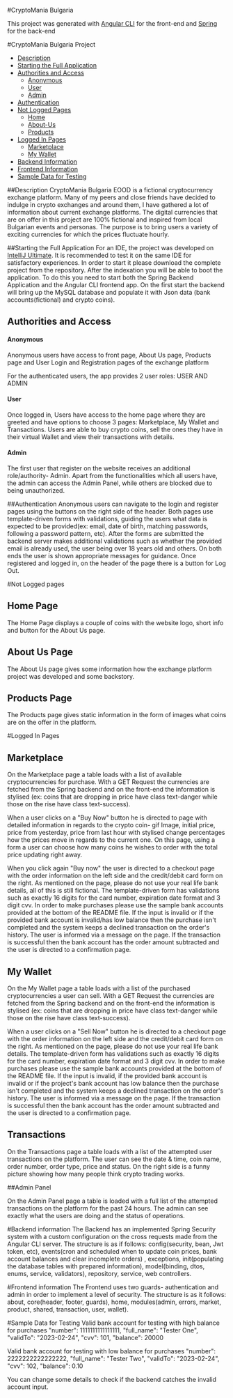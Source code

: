 #CryptoMania Bulgaria

This project was generated with [Angular CLI](https://github.com/angular/angular-cli) for the front-end
and [Spring](https://spring.io/) for the back-end

#CryptoMania Bulgaria Project

- [Description](#description)
- [Starting the Full Application](#starting-the-full-application)
- [Authorities and Access](#authorities-and-access)
    - [Anonymous](#anonymous)
    - [User](#user)
    - [Admin](#admin)
- [Authentication](#authentication)
- [Not Logged Pages](#not-logged-pages)
  - [Home](#home)
  - [About-Us](#about-us)
  - [Products](#products)
- [Logged In Pages](#logged-in-pages)
  - [Marketplace](#marketplace)
  - [My Wallet](#my-wallet)
- [Backend Information](#backend-information)
- [Frontend Information](#frontend-information)
- [Sample Data for Testing](#sample-data-for-testing)

##Description
CryptoMania Bulgaria EOOD is a fictional cryptocurrency exchange platform. 
Many of my peers and close friends
have decided to indulge in crypto exchanges and around them, I have gathered a lot of information about current exchange platforms.
The digital currencies that are on offer in this project are 100% fictional and inspired from local Bulgarian events and personas. 
The purpose is to bring users a variety of exciting currencies for which the prices fluctuate hourly.

##Starting the Full Application
For an IDE, the project was developed on [IntelliJ Ultimate](https://www.jetbrains.com/help/idea/2021.2/discover-intellij-idea.html).
It is recommended to test it on the same IDE for satisfactory experiences. 
In order to start it please download the complete project from the repository. After the indexation you will be able to
boot the application. To do this you need to start both the Spring Backend Application and the Angular CLI frontend app.
On the first start the backend will bring up the MySQL database and populate it with Json data (bank accounts(fictional)
and crypto coins).

## Authorities and Access

#### Anonymous
Anonymous users have access to front page, About Us page, Products page and User Login and Registration pages
of the exchange platform

For the authenticated users, the app provides 2 user roles:
USER AND ADMIN

#### User
Once logged in, Users have access to the home page where they are greeted and have options to choose 3 pages:
Marketplace, My Wallet and Transactions. Users are able to buy crypto coins, sell the ones they have in their virtual Wallet
and view their transactions with details.

#### Admin
The first user that register on the website receives an additional role/authority- Admin. Apart from the functionalities which all
users have, the admin can access the Admin Panel, while others are blocked due to being unauthorized.

##Authentication
Anonymous users can navigate to the login and register pages using the buttons on the right side of the header.
Both pages use template-driven forms with validations, guiding the users what data is expected to be provided(ex:
email, date of birth, matching passwords, following a password pattern, etc). 
After the forms are submitted the backend server makes additional validations
such as whether the provided email is already used, the user being over 18 years old and others. On both ends the user
is shown appropriate messages for guidance. Once registered and logged in,
on the header of the page there is a button for Log Out.

#Not Logged pages
## Home Page
The Home Page displays a couple of coins with the website logo, short info and button for the About Us page.

## About Us Page
The About Us page gives some information how the exchange platform project was developed and some backstory.

## Products Page
The Products page gives static information in the form of images what coins are on the offer in the platform.

#Logged In Pages

## Marketplace

On the Marketplace page a table loads with a list of available cryptocurrencies for purchase. With a GET Request
the currencies are fetched from the Spring backend and on the front-end the information is stylised 
(ex: coins that are dropping in price have class text-danger while those on the rise have class text-success).

When a user clicks on a "Buy Now" button he is directed to page with detailed information 
in regards to the crypto coin- gif Image, initial price, price from yesterday, price from last hour with stylised
change percentages how the prices move in regards to the current one. On this page, using a form a user can choose
how many coins he wishes to order with the total price updating right away.

When you click again "Buy now" the user is directed to a checkout page with the order information on the left side
and the credit/debit card form on the right. As mentioned on the page, please do not use your real life bank details,
all of this is still fictional. The template-driven form has validations such as exactly 16 digits for the card number,
expiration date format and 3 digit cvv. In order to make purchases please use the sample bank accounts provided at the bottom of the
README file. If the input is invalid or if the provided bank account is invalid/has low balance then the purchase isn't completed
and the system keeps a declined transaction on the order's history. The user is informed via a message on the page.
If the transaction is successful then the bank account has the
order amount subtracted and the user is directed to a confirmation page.

## My Wallet

On the My Wallet page a table loads with a list of the purchased cryptocurrencies a user can sell. 
With a GET Request the currencies are fetched from the Spring backend and on the front-end the information is stylised
(ex: coins that are dropping in price have class text-danger while those on the rise have class text-success).

When a user clicks on a "Sell Now" button he is directed to a checkout page with the order information on the left side
and the credit/debit card form on the right. As mentioned on the page, please do not use your real life bank details. 
The template-driven form has validations such as exactly 16 digits for the card number,
expiration date format and 3 digit cvv. In order to make purchases please use the sample bank accounts provided at the bottom of the
README file. If the input is invalid, if the provided bank account is invalid or if the project's bank account 
has low balance then the purchase isn't completed and the system keeps a declined transaction on the order's history.
The user is informed via a message on the page. If the transaction is successful then the bank account has the
order amount subtracted and the user is directed to a confirmation page.

## Transactions

On the Transactions page a table loads with a list of the attempted user transactions on the platform.
The user can see the date & time, coin name, order number, order type, price and status.
On the right side is a funny picture showing how many people think crypto trading works.

##Admin Panel

On the Admin Panel page a table is loaded with a full list of the attempted transactions on the platform for the past
24 hours. The admin can see exactly what the users are doing and the status of operations.

#Backend information
The Backend has an implemented Spring Security system with a custom configuration on the cross requests made from the
Angular CLI server. The structure is as if follows: config(security, bean, Jwt token, etc),
events(cron and scheduled when to update coin prices, bank account balances and clear incomplete orders)
, exceptions, init(populating the database tables with prepared information),
model(binding, dtos, enums, service, validators), repository, service, web controllers.

#Frontend information
The Frontend uses two guards- authentication and admin in order to implement a level of security.
The structure is as it follows: about, core(header, footer, guards), home, modules(admin, errors, market, product, shared, transaction, user, wallet).

#Sample Data for Testing
Valid bank account for testing with high balance for purchases
"number": 1111111111111111,
"full_name": "Tester One",
"validTo": "2023-02-24",
"cvv": 101,
"balance": 20000

Valid bank account for testing with low balance for purchases
"number": 2222222222222222,
"full_name": "Tester Two",
"validTo": "2023-02-24",
"cvv": 102,
"balance": 0.10

You can change some details to check if the backend catches 
the invalid account input.
